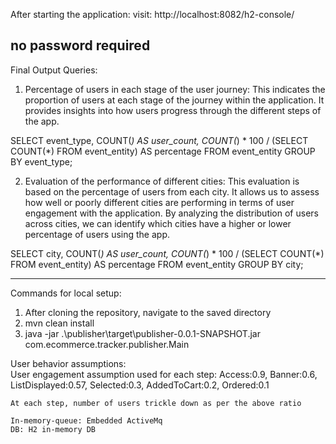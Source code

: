 After starting the application:
visit: http://localhost:8082/h2-console/

no password required
-------------------------------------------------------------------------------------------------------------------
Final Output Queries:
1. Percentage of users in each stage of the user journey: This indicates the proportion of users at each stage of the journey within the
application. It provides insights into how users progress through the different steps of the app.

SELECT
  event_type,
  COUNT(*) AS user_count,
  COUNT(*) * 100 / (SELECT COUNT(*) FROM event_entity) AS percentage
FROM
  event_entity
GROUP BY
  event_type;
  
2. Evaluation of the performance of different cities: This evaluation is based on the percentage of users from each city. It allows us to
assess how well or poorly different cities are performing in terms of user engagement with the application. By analyzing the distribution
of users across cities, we can identify which cities have a higher or lower percentage of users using the app.  
  
SELECT
  city,
  COUNT(*) AS user_count,
  COUNT(*) * 100 / (SELECT COUNT(*) FROM event_entity) AS percentage
FROM
  event_entity
GROUP BY
 city;

---------------------------------------------------------------------


Commands for local setup:
1. After cloning the repository, navigate to the saved directory
2. mvn clean install
3. java -jar .\publisher\target\publisher-0.0.1-SNAPSHOT.jar com.ecommerce.tracker.publisher.Main

User behavior assumptions:    
    User engagement assumption used for each step:
    Access:0.9,
    Banner:0.6,
    ListDisplayed:0.57,
    Selected:0.3,
    AddedToCart:0.2,
    Ordered:0.1
    
    At each step, number of users trickle down as per the above ratio

    In-memory-queue: Embedded ActiveMq
    DB: H2 in-memory DB
    
